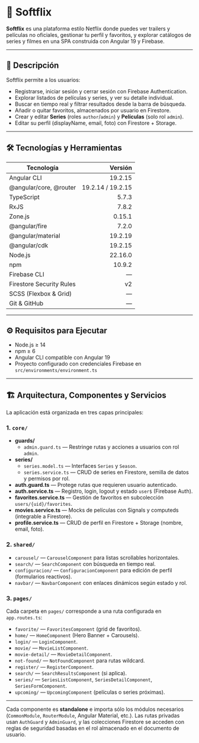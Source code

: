 # 🥂 Softflix

**Softflix** es una plataforma estilo Netflix donde puedes ver trailers y películas no oficiales, gestionar tu perfil y favoritos, y explorar catálogos de series y filmes en una SPA construida con Angular 19 y Firebase.

---

## 🔎 Descripción

Softflix permite a los usuarios:

- Registrarse, iniciar sesión y cerrar sesión con Firebase Authentication.  
- Explorar listados de películas y series, y ver su detalle individual.  
- Buscar en tiempo real y filtrar resultados desde la barra de búsqueda.  
- Añadir o quitar favoritos, almacenados por usuario en Firestore.  
- Crear y editar **Series** (roles `author`/`admin`) y **Películas** (solo rol `admin`).  
- Editar su perfil (displayName, email, foto) con Firestore + Storage.  

---

## 🛠️ Tecnologías y Herramientas

| Tecnología               | Versión        |
|--------------------------|---------------:|
| Angular CLI              | 19.2.15        |
| @angular/core, @router   | 19.2.14 / 19.2.15 |
| TypeScript               | 5.7.3          |
| RxJS                     | 7.8.2          |
| Zone.js                  | 0.15.1         |
| @angular/fire            | 7.2.0          |
| @angular/material        | 19.2.19        |
| @angular/cdk             | 19.2.15        |
| Node.js                  | 22.16.0        |
| npm                      | 10.9.2         |
| Firebase CLI             | —              |
| Firestore Security Rules | v2             |
| SCSS (Flexbox & Grid)    | —              |
| Git & GitHub             | —              |

---

## ⚙️ Requisitos para Ejecutar

- Node.js ≥ 14  
- npm ≥ 6  
- Angular CLI compatible con Angular 19  
- Proyecto configurado con credenciales Firebase en `src/environments/environment.ts`  

---

## 🏗️ Arquitectura, Componentes y Servicios

La aplicación está organizada en tres capas principales:

### 1. `core/`

- **guards/**  
  - `admin.guard.ts` — Restringe rutas y acciones a usuarios con rol `admin`.  
- **series/**  
  - `series.model.ts` — Interfaces `Series` y `Season`.  
  - `series.service.ts` — CRUD de series en Firestore, semilla de datos y permisos por rol.  
- **auth.guard.ts** — Protege rutas que requieren usuario autenticado.  
- **auth.service.ts** — Registro, login, logout y estado `user$` (Firebase Auth).  
- **favorites.service.ts** — Gestión de favoritos en subcolección `users/{uid}/favorites`.  
- **movies.service.ts** — Mocks de películas con Signals y computeds (integrable a Firestore).  
- **profile.service.ts** — CRUD de perfil en Firestore + Storage (nombre, email, foto).

### 2. `shared/`

- `carousel/` — `CarouselComponent` para listas scrollables horizontales.  
- `search/` — `SearchComponent` con búsqueda en tiempo real.  
- `configuracion/` — `ConfiguracionComponent` para edición de perfil (formularios reactivos).  
- `navbar/` — `NavbarComponent` con enlaces dinámicos según estado y rol.

### 3. `pages/`

Cada carpeta en `pages/` corresponde a una ruta configurada en `app.routes.ts`:

- `favorite/` — `FavoritesComponent` (grid de favoritos).  
- `home/` — `HomeComponent` (Hero Banner + Carousels).  
- `login/` — `LoginComponent`.  
- `movie/` — `MovieListComponent`.  
- `movie-detail/` — `MovieDetailComponent`.  
- `not-found/` — `NotFoundComponent` para rutas wildcard.  
- `register/` — `RegisterComponent`.  
- `search/` — `SearchResultsComponent` (si aplica).  
- `series/` — `SeriesListComponent`, `SeriesDetailComponent`, `SeriesFormComponent`.  
- `upcoming/` — `UpcomingComponent` (películas o series próximas).

---

Cada componente es **standalone** e importa sólo los módulos necesarios (`CommonModule`, `RouterModule`, Angular Material, etc.). Las rutas privadas usan `AuthGuard` y `AdminGuard`, y las colecciones Firestore se acceden con reglas de seguridad basadas en el rol almacenado en el documento de usuario.

